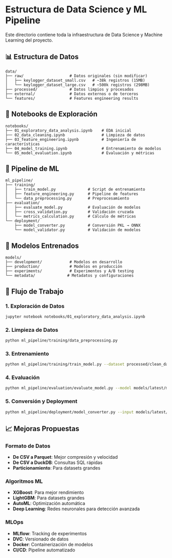 # Estructura de Data Science y ML Pipeline

Este directorio contiene toda la infraestructura de Data Science y Machine Learning del proyecto.

## 📊 Estructura de Datos

```
data/
├── raw/                    # Datos originales (sin modificar)
│   ├── keylogger_dataset_small.csv   # ~38k registros (15MB)
│   └── keylogger_dataset_large.csv   # ~500k registros (298MB)
├── processed/              # Datos limpios y procesados
├── external/               # Datos externos o de terceros
└── features/               # Features engineering results
```

## 🧪 Notebooks de Exploración

```
notebooks/
├── 01_exploratory_data_analysis.ipynb    # EDA inicial
├── 02_data_cleaning.ipynb                # Limpieza de datos
├── 03_feature_engineering.ipynb          # Ingeniería de características
├── 04_model_training.ipynb               # Entrenamiento de modelos
└── 05_model_evaluation.ipynb             # Evaluación y métricas
```

## 🤖 Pipeline de ML

```
ml_pipeline/
├── training/
│   ├── train_model.py              # Script de entrenamiento
│   ├── feature_engineering.py      # Pipeline de features
│   └── data_preprocessing.py       # Preprocesamiento
├── evaluation/
│   ├── evaluate_model.py           # Evaluación de modelos
│   ├── cross_validation.py         # Validación cruzada
│   └── metrics_calculation.py      # Cálculo de métricas
└── deployment/
    ├── model_converter.py          # Conversión PKL → ONNX
    └── model_validator.py          # Validación de modelos
```

## 🎯 Modelos Entrenados

```
models/
├── development/            # Modelos en desarrollo
├── production/             # Modelos en producción
├── experiments/            # Experimentos y A/B testing
└── metadata/              # Metadatos y configuraciones
```

## 🚀 Flujo de Trabajo

### 1. Exploración de Datos
```bash
jupyter notebook notebooks/01_exploratory_data_analysis.ipynb
```

### 2. Limpieza de Datos
```bash
python ml_pipeline/training/data_preprocessing.py
```

### 3. Entrenamiento
```bash
python ml_pipeline/training/train_model.py --dataset processed/clean_dataset.parquet
```

### 4. Evaluación
```bash
python ml_pipeline/evaluation/evaluate_model.py --model models/latest/model.pkl
```

### 5. Conversión y Deployment
```bash
python ml_pipeline/deployment/model_converter.py --input models/latest/model.pkl
```

## 📈 Mejoras Propuestas

### Formato de Datos
- **De CSV a Parquet**: Mejor compresión y velocidad
- **De CSV a DuckDB**: Consultas SQL rápidas
- **Particionamiento**: Para datasets grandes

### Algoritmos ML
- **XGBoost**: Para mejor rendimiento
- **LightGBM**: Para datasets grandes
- **AutoML**: Optimización automática
- **Deep Learning**: Redes neuronales para detección avanzada

### MLOps
- **MLflow**: Tracking de experimentos
- **DVC**: Versionado de datos
- **Docker**: Containerización de modelos
- **CI/CD**: Pipeline automatizado